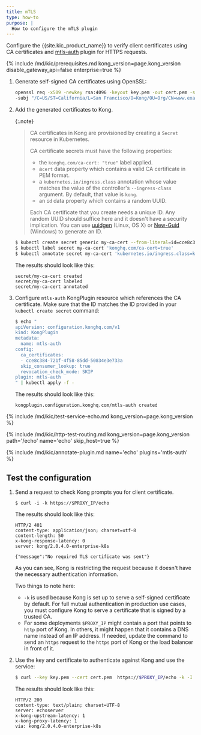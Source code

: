 ```yaml
---
title: mTLS
type: how-to
purpose: |
  How to configure the mTLS plugin
---
```

Configure the {{site.kic_product_name}} to verify client certificates using CA certificates and
[mtls-auth](/hub/kong-inc/mtls-auth/) plugin for HTTPS requests.

{% include /md/kic/prerequisites.md kong_version=page.kong_version disable_gateway_api=false enterprise=true %}

1. Generate self-signed CA certificates using OpenSSL:

    ```bash
    openssl req -x509 -newkey rsa:4096 -keyout key.pem -out cert.pem -sha256 -days 365 -nodes \
    -subj "/C=US/ST=California/L=San Francisco/O=Kong/OU=Org/CN=www.example.com"
    ```

1. Add the generated certificates to Kong.

    {:.note}
    > CA certificates in Kong are provisioned by creating a `Secret` resource in Kubernetes.
    > 
    > CA certificate secrets must have the following properties:
    > - the `konghq.com/ca-cert: "true"` label applied.
    > - a`cert` data property which contains a valid CA certificate in PEM format.
    > - a `kubernetes.io/ingress.class` annotation whose value matches the value of the controller's `--ingress-class` argument. By default, that value is `kong`.
    > - an `id` data property which contains a random UUID.
    >
    > Each CA certificate that you create needs a unique ID. Any random UUID should suffice here and it doesn't have a security implication. You can use [uuidgen](https://linux.die.net/man/1/uuidgen) (Linux, OS X) or [New-Guid](https://docs.microsoft.com/en-us/powershell/module/microsoft.powershell.utility/new-guid) (Windows) to generate an ID.


    ```bash
    $ kubectl create secret generic my-ca-cert --from-literal=id=cce8c384-721f-4f58-85dd-50834e3e733a --from-file=cert=./cert.pem
    $ kubectl label secret my-ca-cert 'konghq.com/ca-cert=true'
    $ kubectl annotate secret my-ca-cert 'kubernetes.io/ingress.class=kong'
    ```

    The results should look like this:

    ```text
    secret/my-ca-cert created
    secret/my-ca-cert labeled
    secret/my-ca-cert annotated
    ```

1. Configure `mtls-auth` KongPlugin resource which references the CA certificate. Make sure that the ID matches the ID provided in your `kubectl create secret` command:

    ```bash
    $ echo "
    apiVersion: configuration.konghq.com/v1
    kind: KongPlugin
    metadata:
      name: mtls-auth
    config:
      ca_certificates:
      - cce8c384-721f-4f58-85dd-50834e3e733a
      skip_consumer_lookup: true
      revocation_check_mode: SKIP
    plugin: mtls-auth
    " | kubectl apply -f -
    ```
    The results should look like this:
    ```text
    kongplugin.configuration.konghq.com/mtls-auth created
    ```

{% include /md/kic/test-service-echo.md kong_version=page.kong_version %}

{% include /md/kic/http-test-routing.md kong_version=page.kong_version path='/echo' name='echo' skip_host=true %}

{% include /md/kic/annotate-plugin.md name='echo' plugins='mtls-auth' %}

## Test the configuration

1. Send a request to check Kong prompts you for client certificate.

    ```
    $ curl -i -k https://$PROXY_IP/echo
    ```
    The results should look like this:
    ```text
    HTTP/2 401
    content-type: application/json; charset=utf-8
    content-length: 50
    x-kong-response-latency: 0
    server: kong/2.0.4.0-enterprise-k8s

    {"message":"No required TLS certificate was sent"}
    ```

    As you can see, Kong is restricting the request because it doesn't have the necessary authentication information.

   Two things to note here:
   - `-k` is used because Kong is set up to serve a self-signed certificate by default. For full mutual authentication in production use cases, you must configure Kong to serve a certificate that is signed by a trusted CA.
   - For some deployments `$PROXY_IP` might contain a port that points to `http` port of Kong. In others, it might happen that it contains a DNS name instead of an IP address. If needed, update the command to send an `https` request to the `https` port of Kong or the load balancer in front of it.

1. Use the key and certificate to authenticate against Kong and use the service:

    ```bash
    $ curl --key key.pem --cert cert.pem  https://$PROXY_IP/echo -k -I
    ```
    The results should look like this:
    ```text
    HTTP/2 200
    content-type: text/plain; charset=UTF-8
    server: echoserver
    x-kong-upstream-latency: 1
    x-kong-proxy-latency: 1
    via: kong/2.0.4.0-enterprise-k8s
    ```
